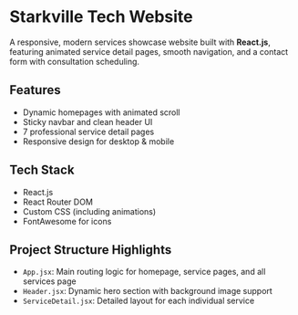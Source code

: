 # Starkville Tech Website

A responsive, modern services showcase website built with **React.js**, featuring animated service detail pages, smooth navigation, and a contact form with consultation scheduling.

##  Features

-  Dynamic homepages with animated scroll
-  Sticky navbar and clean header UI
-  7 professional service detail pages
-  Responsive design for desktop & mobile


##  Tech Stack

- React.js
- React Router DOM
- Custom CSS (including animations)
- FontAwesome for icons

##  Project Structure Highlights

- `App.jsx`: Main routing logic for homepage, service pages, and all services page
- `Header.jsx`: Dynamic hero section with background image support
- `ServiceDetail.jsx`: Detailed layout for each individual service

